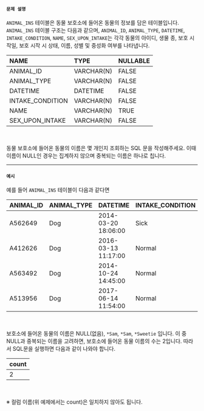 #### `문제 설명`

`ANIMAL_INS` 테이블은 동물 보호소에 들어온 동물의 정보를 담은 테이블입니다. `ANIMAL_INS` 테이블 구조는 다음과 같으며, `ANIMAL_ID`, `ANIMAL_TYPE`, `DATETIME`, `INTAKE_CONDITION`, `NAME`, `SEX_UPON_INTAKE`는 각각 동물의 아이디, 생물 종, 보호 시작일, 보호 시작 시 상태, 이름, 성별 및 중성화 여부를 나타냅니다.
<br>

|NAME|TYPE|NULLABLE|
|:--|:--|:--|
|ANIMAL_ID|VARCHAR(N)|FALSE|
|ANIMAL_TYPE|VARCHAR(N)|FALSE|
|DATETIME|DATETIME|FALSE|
|INTAKE_CONDITION|VARCHAR(N)|FALSE|
|NAME|VARCHAR(N)|TRUE|
|SEX_UPON_INTAKE|VARCHAR(N)|FALSE|
<br>

동물 보호소에 들어온 동물의 이름은 몇 개인지 조회하는 SQL 문을 작성해주세요. 이때 이름이 NULL인 경우는 집계하지 않으며 중복되는 이름은 하나로 칩니다.

<hr>

#### `예시`

예를 들어 `ANIMAL_INS` 테이블이 다음과 같다면

|ANIMAL_ID|ANIMAL_TYPE|DATETIME|INTAKE_CONDITION|NAME|SEX_UPON_INTAKE|
|:--|:--|:--|:--|:--|:--|
|A562649|Dog|2014-03-20 18:06:00|Sick|NULL|Spayed Female|
|A412626|Dog|2016-03-13 11:17:00|Normal|*Sam|Neutered Male|
|A563492|Dog|2014-10-24 14:45:00|Normal|*Sam|Neutered Male|
|A513956|Dog|2017-06-14 11:54:00|Normal|*Sweetie|Spayed Female|
<br>

보호소에 들어온 동물의 이름은 NULL(없음), `*Sam`, `*Sam`, `*Sweetie` 입니다. 이 중 NULL과 중복되는 이름을 고려하면, 보호소에 들어온 동물 이름의 수는 2입니다. 따라서 SQL문을 실행하면 다음과 같이 나와야 합니다.

|count|
|:--|
|2|
<br>

※ 컬럼 이름(위 예제에서는 count)은 일치하지 않아도 됩니다.